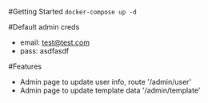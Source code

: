 #Getting Started
`docker-compose up -d`

#Default admin creds
- email: test@test.com
- pass: asdfasdf

#Features
- Admin page to update user info, route '/admin/user'
- Admin page to update template data '/admin/template'
